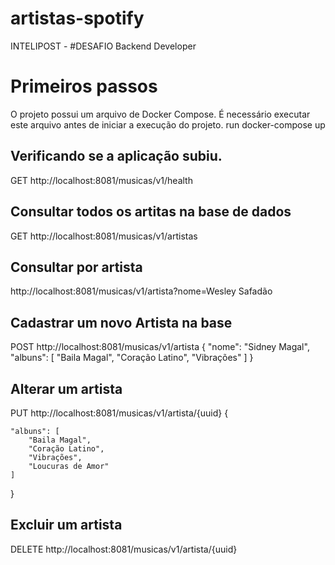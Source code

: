 # artistas-spotify

INTELIPOST - #DESAFIO Backend Developer

# Primeiros passos

O projeto possui um arquivo de Docker Compose. É necessário executar este arquivo antes de iniciar a execução do projeto.
run docker-compose up

## Verificando se a aplicação subiu.

GET http://localhost:8081/musicas/v1/health

## Consultar todos os artitas na base de dados

GET http://localhost:8081/musicas/v1/artistas

## Consultar por artista

http://localhost:8081/musicas/v1/artista?nome=Wesley Safadão

## Cadastrar um novo Artista na base

POST http://localhost:8081/musicas/v1/artista
{
    "nome": "Sidney Magal",
    "albuns": [
        "Baila Magal",
        "Coração Latino",
        "Vibrações"
    ]
}

## Alterar um artista

PUT http://localhost:8081/musicas/v1/artista/{uuid}
{
  
    "albuns": [
        "Baila Magal",
        "Coração Latino",
        "Vibrações",
        "Loucuras de Amor"
    ]
}
## Excluir um artista

DELETE http://localhost:8081/musicas/v1/artista/{uuid}


